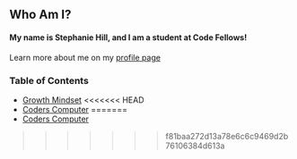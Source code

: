 ## Who Am I?
#### My name is Stephanie Hill, and I am a student at Code Fellows!
Learn more about me on my [profile page](https://github.com/stephnitis)

### Table of Contents
- [Growth Mindset](https://stephnitis.github.io/reading-notes/GrowthMindset.md)
<<<<<<< HEAD
- [Coders Computer](https://stephnitis.github.io/reading-notes/CodersComputer.md)
=======
- [Coders Computer](https://stephnitis.github.io/reading-notes/CodersComputer.md)
>>>>>>> f81baa272d13a78e6c6c9469d2b76106384d613a
